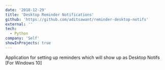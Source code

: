 ```yaml
---
date: '2018-12-29'
title: 'Desktop Reminder Notifications'
github: 'https://github.com/aditsawant/reminder-desktop-notifs'
external: ''
tech:
  - Python
company: 'Self'
showInProjects: true
---
```


Application for setting up reminders which will show up as Desktop Notifs [For Windows 10]
